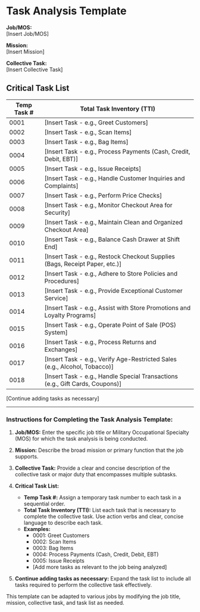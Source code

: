 # Task Analysis Template

**Job/MOS:**  
[Insert Job/MOS]

**Mission:**  
[Insert Mission]

**Collective Task:**  
[Insert Collective Task]

## Critical Task List

| Temp Task # | Total Task Inventory (TTI)                               |
|-------------|---------------------------------------------------------|
| 0001        | [Insert Task - e.g., Greet Customers]                   |
| 0002        | [Insert Task - e.g., Scan Items]                        |
| 0003        | [Insert Task - e.g., Bag Items]                         |
| 0004        | [Insert Task - e.g., Process Payments (Cash, Credit, Debit, EBT)] |
| 0005        | [Insert Task - e.g., Issue Receipts]                    |
| 0006        | [Insert Task - e.g., Handle Customer Inquiries and Complaints] |
| 0007        | [Insert Task - e.g., Perform Price Checks]              |
| 0008        | [Insert Task - e.g., Monitor Checkout Area for Security]|
| 0009        | [Insert Task - e.g., Maintain Clean and Organized Checkout Area]|
| 0010        | [Insert Task - e.g., Balance Cash Drawer at Shift End]  |
| 0011        | [Insert Task - e.g., Restock Checkout Supplies (Bags, Receipt Paper, etc.)]|
| 0012        | [Insert Task - e.g., Adhere to Store Policies and Procedures]|
| 0013        | [Insert Task - e.g., Provide Exceptional Customer Service]|
| 0014        | [Insert Task - e.g., Assist with Store Promotions and Loyalty Programs]|
| 0015        | [Insert Task - e.g., Operate Point of Sale (POS) System]|
| 0016        | [Insert Task - e.g., Process Returns and Exchanges]     |
| 0017        | [Insert Task - e.g., Verify Age-Restricted Sales (e.g., Alcohol, Tobacco)]|
| 0018        | [Insert Task - e.g., Handle Special Transactions (e.g., Gift Cards, Coupons)]|

[Continue adding tasks as necessary]

---

### Instructions for Completing the Task Analysis Template:

1. **Job/MOS:** Enter the specific job title or Military Occupational Specialty (MOS) for which the task analysis is being conducted.

2. **Mission:** Describe the broad mission or primary function that the job supports.

3. **Collective Task:** Provide a clear and concise description of the collective task or major duty that encompasses multiple subtasks.

4. **Critical Task List:** 
    - **Temp Task #:** Assign a temporary task number to each task in a sequential order.
    - **Total Task Inventory (TTI):** List each task that is necessary to complete the collective task. Use action verbs and clear, concise language to describe each task.
    - **Examples:**
        - 0001: Greet Customers
        - 0002: Scan Items
        - 0003: Bag Items
        - 0004: Process Payments (Cash, Credit, Debit, EBT)
        - 0005: Issue Receipts
        - [Add more tasks as relevant to the job being analyzed]

5. **Continue adding tasks as necessary:** Expand the task list to include all tasks required to perform the collective task effectively.

This template can be adapted to various jobs by modifying the job title, mission, collective task, and task list as needed.
